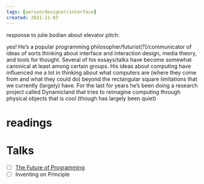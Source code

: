 ```yaml
---
tags: [person/designer/interface]
created: 2021-11-03
---
```


response to julie bodian about elevator pitch:

yes! He’s a popular programming philosopher/futurist(?)/communicator of ideas of sorts thinking about interface and interaction design, media theory, and tools for thought. Several of his essays/talks have become somewhat canonical at least among certain groups. His ideas about computing have influenced me a lot in thinking about what computers are (where they come from and what they could do) beyond the rectangular square limitations that we currently (largely) have. For the last for years he’s been doing a research project called Dynamicland that tries to reimagine computing through physical objects that is cool (though has largely been quiet)

# readings



# Talks

- [ ] [The Future of Programming](https://www.youtube.com/watch?v=8pTEmbeENF4)
- [ ] Inventing on Principle
